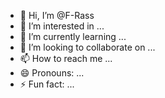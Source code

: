 - 👋 Hi, I’m @F-Rass
- 👀 I’m interested in ...
- 🌱 I’m currently learning ...
- 💞️ I’m looking to collaborate on ...
- 📫 How to reach me ...
- 😄 Pronouns: ...
- ⚡ Fun fact: ...

<!---
F-Rass/F-Rass is a ✨ special ✨ repository because its `README.md` (this file) appears on your GitHub profile.
You can click the Preview link to take a look at your changes.
--->

